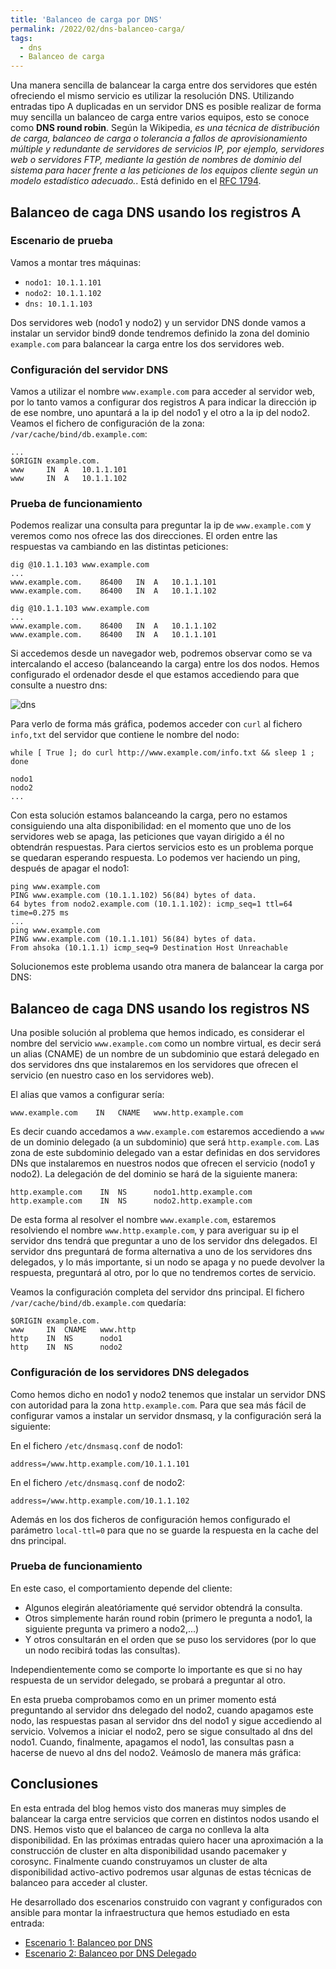 ```yaml
---
title: 'Balanceo de carga por DNS'
permalink: /2022/02/dns-balanceo-carga/
tags:
  - dns
  - Balanceo de carga
---
```


Una manera sencilla de balancear la carga entre dos servidores que estén ofreciendo el mismo servicio es utilizar la resolución DNS. Utilizando entradas tipo A duplicadas en un servidor DNS es posible realizar de forma muy sencilla un balanceo de carga entre varios equipos, esto se conoce como **DNS round robin**. Según la Wikipedia, *es una técnica de distribución de carga, balanceo de carga o tolerancia a fallos de aprovisionamiento múltiple y redundante de servidores de servicios IP, por ejemplo, servidores web o servidores FTP, mediante la gestión de nombres de dominio del sistema para hacer frente a las peticiones de los equipos cliente según un modelo estadístico adecuado.*. Está definido en el [RFC 1794](https://datatracker.ietf.org/doc/html/rfc1794).

## Balanceo de caga DNS usando los registros A

### Escenario de prueba

Vamos a montar tres máquinas:


* `nodo1: 10.1.1.101`
* `nodo2: 10.1.1.102`
* `dns: 10.1.1.103`

Dos servidores web (nodo1 y nodo2) y un servidor DNS donde vamos a instalar un servidor bind9 donde tendremos definido la zona del dominio `example.com` para balancear la carga entre los dos servidores web.

### Configuración del servidor DNS

Vamos a utilizar el nombre `www.example.com` para acceder al servidor web, por lo tanto vamos a configurar dos registros A para indicar la dirección ip de ese nombre, uno apuntará a la ip del nodo1 y el otro a la ip del nodo2. Veamos el fichero de configuración de la zona: `/var/cache/bind/db.example.com`:

```
...
$ORIGIN example.com.
www	    IN  A   10.1.1.101
www	    IN  A   10.1.1.102
```
<!--more-->

### Prueba de funcionamiento

Podemos realizar una consulta para preguntar la ip de `www.example.com` y veremos como nos ofrece las dos direcciones. El orden entre las respuestas va cambiando en las distintas peticiones:

```
dig @10.1.1.103 www.example.com
...
www.example.com.	86400	IN	A	10.1.1.101
www.example.com.	86400	IN	A	10.1.1.102
```

```
dig @10.1.1.103 www.example.com
...
www.example.com.	86400	IN	A	10.1.1.102
www.example.com.	86400	IN	A	10.1.1.101
```

Si accedemos desde un navegador web, podremos observar como se va intercalando el acceso (balanceando la carga) entre los dos nodos. Hemos configurado el ordenador desde el que estamos accediendo para que consulte a nuestro dns:


![dns](lb.png)

Para verlo de forma más gráfica, podemos acceder con `curl` al fichero `info,txt` del servidor que contiene le nombre del nodo:

```
while [ True ]; do curl http://www.example.com/info.txt && sleep 1 ; done

nodo1
nodo2
...
```

<script id="asciicast-8g2TUKWLxFjHTmfCex4n7kPuS" src="https://asciinema.org/a/8g2TUKWLxFjHTmfCex4n7kPuS.js" async></script>

Con esta solución estamos balanceando la carga, pero no estamos consiguiendo una alta disponibilidad: en el momento que uno de los servidores web se apaga, las peticiones que vayan dirigido a él no obtendrán respuestas. Para ciertos servicios esto es un problema porque se quedaran esperando respuesta. Lo podemos ver haciendo un ping, después de apagar el nodo1:

```
ping www.example.com
PING www.example.com (10.1.1.102) 56(84) bytes of data.
64 bytes from nodo2.example.com (10.1.1.102): icmp_seq=1 ttl=64 time=0.275 ms
...
ping www.example.com
PING www.example.com (10.1.1.101) 56(84) bytes of data.
From ahsoka (10.1.1.1) icmp_seq=9 Destination Host Unreachable
```

Solucionemos este problema usando otra manera de balancear la carga por DNS:

## Balanceo de caga DNS usando los registros NS

Una posible solución al problema que hemos indicado, es considerar el nombre del servicio `www.example.com` como un nombre virtual, es decir será un alias (CNAME) de un nombre de un subdominio que estará delegado en dos servidores dns que instalaremos en los servidores que ofrecen el servicio (en nuestro caso en los servidores web).

El alias que vamos a configurar sería:

```
www.example.com    IN   CNAME   www.http.example.com
```

Es decir cuando accedamos a `www.example.com` estaremos accediendo a `www` de un dominio delegado (a un subdominio) que será `http.example.com`. Las zona de este subdominio delegado van a estar definidas en dos servidores DNs que instalaremos en nuestros nodos que ofrecen el servicio (nodo1 y nodo2). La delegación de del dominio se hará de la siguiente manera:

```
http.example.com    IN  NS      nodo1.http.example.com
http.example.com    IN  NS      nodo2.http.example.com
```

De esta forma al resolver el nombre `www.example.com`, estaremos resolviendo el nombre `www.http.example.com`, y para averiguar su ip el servidor dns tendrá que preguntar a uno de los servidor dns delegados. El servidor dns preguntará de forma alternativa a uno de los servidores dns delegados, y lo más importante, si un nodo se apaga y no puede devolver la respuesta, preguntará al otro, por lo que no tendremos cortes de servicio.

Veamos la configuración completa del servidor dns principal. El fichero `/var/cache/bind/db.example.com` quedaría:

```
$ORIGIN example.com.
www	    IN  CNAME   www.http
http	IN  NS      nodo1              
http	IN  NS      nodo2
```

### Configuración de los servidores DNS delegados

Como hemos dicho en nodo1 y nodo2 tenemos que instalar un servidor DNS con autoridad para la zona `http.example.com`. Para que sea más fácil de configurar vamos a instalar un servidor dnsmasq, y la configuración será la siguiente:

En el fichero `/etc/dnsmasq.conf` de nodo1:

```
address=/www.http.example.com/10.1.1.101
```

En el fichero `/etc/dnsmasq.conf` de nodo2:

```
address=/www.http.example.com/10.1.1.102
```
Además en los dos ficheros de configuración hemos configurado el parámetro `local-ttl=0` para que no se guarde la respuesta en la cache del dns principal.

### Prueba de funcionamiento

En este caso, el comportamiento depende del cliente:

* Algunos elegirán aleatóriamente qué servidor obtendrá la consulta.
* Otros simplemente harán round robin (primero le pregunta a nodo1, la siguiente pregunta va primero a nodo2,...) 
* Y otros consultarán en el orden que se puso los servidores (por lo que un nodo recibirá todas las consultas).

Independientemente como se comporte lo importante es que si no hay respuesta de un servidor delegado, se probará a preguntar al otro.

En esta prueba comprobamos como en un primer momento está preguntando al servidor dns delegado del nodo2, cuando apagamos este nodo, las respuestas pasan al servidor dns del nodo1 y sigue accediendo al servicio. Volvemos a iniciar el nodo2, pero se sigue consultado al dns del nodo1. Cuando, finalmente, apagamos el nodo1, las consultas pasn a hacerse de nuevo al dns del nodo2. Veámoslo de manera más gráfica:

<script id="asciicast-s6EXgU0VBBd4m5ZdY4YPekJww" src="https://asciinema.org/a/s6EXgU0VBBd4m5ZdY4YPekJww.js" async></script>

## Conclusiones

En esta entrada del blog hemos visto dos maneras muy simples de balancear la carga entre servicios que corren en distintos nodos usando el DNS. Hemos visto que el balanceo de carga no conlleva la alta disponibilidad. En las próximas entradas quiero hacer una aproximación a la construcción de cluster en alta disponibilidad usando pacemaker y corosync. Finalmente cuando construyamos un cluster de alta disponibilidad activo-activo podremos usar algunas de estas técnicas de balanceo para acceder al cluster.

He desarrollado dos escenarios construido con vagrant y configurados con ansible para montar la infraestructura que hemos estudiado en esta entrada:

* [Escenario 1: Balanceo por DNS](https://github.com/josedom24/escenarios-HA/tree/master/01-Balanceo-DNS)
* [Escenario 2: Balanceo por DNS Delegado](https://github.com/josedom24/escenarios-HA/tree/master/02-Balanceo-DNS-Delegado)

